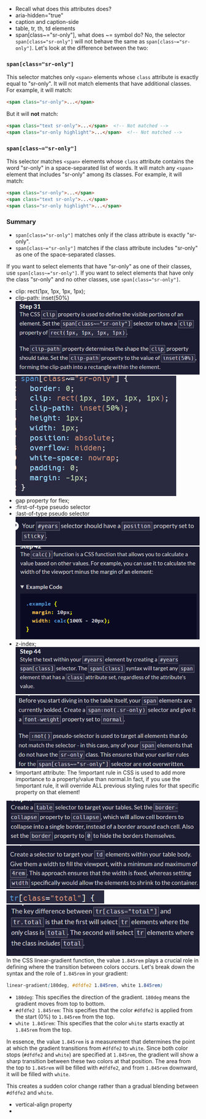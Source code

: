 - Recall what does this attributes does? 
- aria-hidden="true"
- caption and caption-side
- table, tr, th, td elements
- span[class~="sr-only"], what does ~= symbol do? 
No, the selector `span[class="sr-only"]` will not behave the same as `span[class~="sr-only"]`. Let's look at the difference between the two:

### `span[class="sr-only"]`

This selector matches only `<span>` elements whose `class` attribute is exactly equal to "sr-only". It will not match elements that have additional classes. For example, it will match:

```html
<span class="sr-only">...</span>
```

But it will **not** match:

```html
<span class="text sr-only">...</span>  <!-- Not matched -->
<span class="sr-only highlight">...</span>  <!-- Not matched -->
```

### `span[class~="sr-only"]`

This selector matches `<span>` elements whose `class` attribute contains the word "sr-only" in a space-separated list of words. It will match any `<span>` element that includes "sr-only" among its classes. For example, it will match:

```html
<span class="sr-only">...</span>
<span class="text sr-only">...</span>
<span class="sr-only highlight">...</span>
```

### Summary

- `span[class="sr-only"]` matches only if the class attribute is exactly "sr-only".
- `span[class~="sr-only"]` matches if the class attribute includes "sr-only" as one of the space-separated classes.

If you want to select elements that have "sr-only" as one of their classes, use `span[class~="sr-only"]`. If you want to select elements that have only the class "sr-only" and no other classes, use `span[class="sr-only"]`.
 - clip: rect(1px, 1px, 1px, 1px);
 - clip-path: inset(50%)
![alt text](image-1.png)
![alt text](image-2.png)
- gap property for flex;
- :first-of-type pseudo selector
- :last-of-type pseudo selector
![alt text](image-3.png)
![alt text](image-4.png)
- z-index;
![alt text](image-5.png)
![alt text](image-6.png)
- !important attribute:
The !important rule in CSS is used to add more importance to a property/value than normal.In fact, if you use the !important rule, it will override ALL previous styling rules for that specific property on that element!

![alt text](image-7.png)
![alt text](image-8.png)
![alt text](image-9.png)
![alt text](image-10.png)
In the CSS linear-gradient function, the value `1.845rem` plays a crucial role in defining where the transition between colors occurs. Let's break down the syntax and the role of `1.845rem` in your gradient:

```css
linear-gradient(180deg, #dfdfe2 1.845rem, white 1.845rem)
```

- `180deg`: This specifies the direction of the gradient. `180deg` means the gradient moves from top to bottom.
- `#dfdfe2 1.845rem`: This specifies that the color `#dfdfe2` is applied from the start (0%) to `1.845rem` from the top.
- `white 1.845rem`: This specifies that the color `white` starts exactly at `1.845rem` from the top.

In essence, the value `1.845rem` is a measurement that determines the point at which the gradient transitions from `#dfdfe2` to `white`. Since both color stops (`#dfdfe2` and `white`) are specified at `1.845rem`, the gradient will show a sharp transition between these two colors at that position. The area from the top to `1.845rem` will be filled with `#dfdfe2`, and from `1.845rem` downward, it will be filled with `white`.

This creates a sudden color change rather than a gradual blending between `#dfdfe2` and `white`.

- vertical-align property
- 
